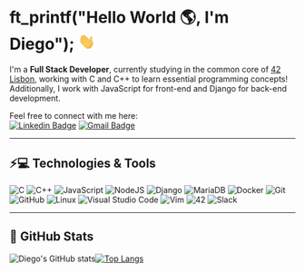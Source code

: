 
<h1>ft_printf("Hello World 🌎, I'm Diego"); <img  src="https://raw.githubusercontent.com/ABSphreak/ABSphreak/master/gifs/Hi.gif" width="30px"></h1>

I'm a **Full Stack Developer**, currently studying in the common core of [42 Lisbon](https://www.42lisboa.com/), working with C and C++ to learn essential programming concepts!  
Additionally, I work with JavaScript for front-end and Django for back-end development.  

Feel free to connect with me here:  
[![Linkedin Badge](https://img.shields.io/badge/-diegosou4-blue?style=flat-square&logo=Linkedin&logoColor=white&link=https://www.linkedin.com/in/diego-moreira-sardinha-de-souza-3031a2a8/)](https://www.linkedin.com/in/diego-moreira-sardinha-de-souza-3031a2a8/)  [![Gmail Badge](https://img.shields.io/badge/-diegoaguia31@gmail.com-c14438?style=flat-square&logo=Gmail&logoColor=white&link=mailto:diegoaguia31@gmail.com)](mailto:diegoaguia31@gmail.com)

---

## ⚡💻 Technologies & Tools

![C](https://img.shields.io/badge/c-%2300599C.svg?style=for-the-badge&logo=c&logoColor=white)
![C++](https://img.shields.io/badge/c++-%2300599C.svg?style=for-the-badge&logo=c%2B%2B&logoColor=white)
![JavaScript](https://img.shields.io/badge/javascript-%23323330.svg?style=for-the-badge&logo=javascript&logoColor=%23F7DF1E)
![NodeJS](https://img.shields.io/badge/node.js-6DA55F?style=for-the-badge&logo=node.js&logoColor=white)
![Django](https://img.shields.io/badge/django-%23092E20.svg?style=for-the-badge&logo=django&logoColor=white) 
![MariaDB](https://img.shields.io/badge/MariaDB-003545?style=for-the-badge&logo=mariadb&logoColor=white)
![Docker](https://img.shields.io/badge/docker-%230db7ed.svg?style=for-the-badge&logo=docker&logoColor=white) 
![Git](https://img.shields.io/badge/git-%23F05033.svg?style=for-the-badge&logo=git&logoColor=white)
![GitHub](https://img.shields.io/badge/github-%23121011.svg?style=for-the-badge&logo=github&logoColor=white)
![Linux](https://img.shields.io/badge/Linux-FCC624?style=for-the-badge&logo=linux&logoColor=black)
![Visual Studio Code](https://img.shields.io/badge/Visual%20Studio%20Code-0078d7.svg?style=for-the-badge&logo=visual-studio-code&logoColor=white)
![Vim](https://img.shields.io/badge/VIM-%2311AB00.svg?style=for-the-badge&logo=vim&logoColor=white)
![42](https://img.shields.io/badge/-42-black?style=for-the-badge&logo=42&logoColor=white)
![Slack](https://img.shields.io/badge/Slack-4A154B?style=for-the-badge&logo=slack&logoColor=white)

---

## 🚀 GitHub Stats

![Diego's GitHub stats](https://github-readme-stats.vercel.app/api?username=diegosou4&show_icons=true&theme=radical)[![Top Langs](https://github-readme-stats.vercel.app/api/top-langs/?username=diegosou4&layout=donut&theme=radical)](https://github.com/diegosou4/github-readme-stats)
